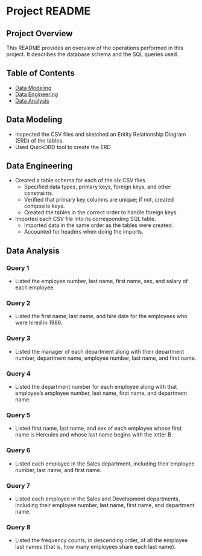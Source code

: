 # Project README

## Project Overview

This README provides an overview of the operations performed in this project. It describes the database schema and the SQL queries used.

## Table of Contents

- [Data Modeling](#data-modeling)
- [Data Engineering](#data-engineering)
- [Data Analysis](#data-analysis)

## Data Modeling

- Inspected the CSV files and sketched an Entity Relationship Diagram (ERD) of the tables.
- Used QuickDBD tool to create the ERD

## Data Engineering

- Created a table schema for each of the six CSV files.
  - Specified data types, primary keys, foreign keys, and other constraints.
  - Verified that primary key columns are unique; if not, created composite keys.
  - Created the tables in the correct order to handle foreign keys.
- Imported each CSV file into its corresponding SQL table.
  - Imported data in the same order as the tables were created.
  - Accounted for headers when doing the imports.

## Data Analysis

### Query 1
- Listed the employee number, last name, first name, sex, and salary of each employee.

### Query 2
- Listed the first name, last name, and hire date for the employees who were hired in 1986.

### Query 3
- Listed the manager of each department along with their department number, department name, employee number, last name, and first name.

### Query 4
- Listed the department number for each employee along with that employee’s employee number, last name, first name, and department name.

### Query 5
- Listed first name, last name, and sex of each employee whose first name is Hercules and whose last name begins with the letter B.

### Query 6
- Listed each employee in the Sales department, including their employee number, last name, and first name.

### Query 7
- Listed each employee in the Sales and Development departments, including their employee number, last name, first name, and department name.

### Query 8
- Listed the frequency counts, in descending order, of all the employee last names (that is, how many employees share each last name).



